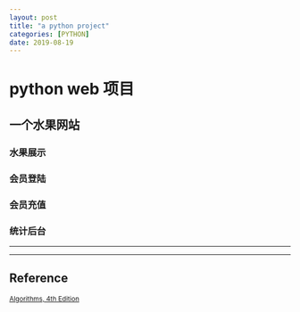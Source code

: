 ```yaml
---
layout: post
title: "a python project"
categories: [PYTHON]
date: 2019-08-19
---
```


# python web 项目

## 一个水果网站
### 水果展示
### 会员登陆
### 会员充值
### 统计后台























---


---
<h2>Reference</h2>

<small>[Algorithms, 4th Edition](https://algs4.cs.princeton.edu/home/)</small>
